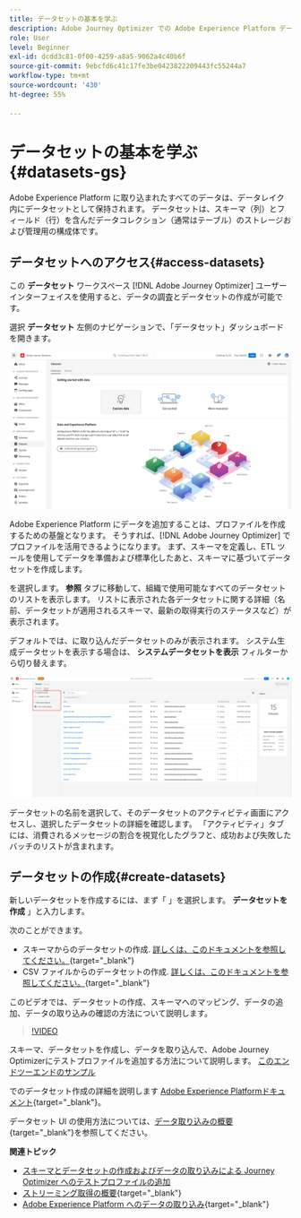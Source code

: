 ```yaml
---
title: データセットの基本を学ぶ
description: Adobe Journey Optimizer での Adobe Experience Platform データセットの使用方法を説明します
role: User
level: Beginner
exl-id: dcdd3c81-0f00-4259-a8a5-9062a4c40b6f
source-git-commit: 9ebcfd6c41c17fe3be0423822209443fc55244a7
workflow-type: tm+mt
source-wordcount: '430'
ht-degree: 55%

---
```


# データセットの基本を学ぶ {#datasets-gs}

Adobe Experience Platform に取り込まれたすべてのデータは、データレイク内にデータセットとして保持されます。 データセットは、スキーマ（列）とフィールド（行）を含んだデータコレクション（通常はテーブル）のストレージおよび管理用の構成体です。

## データセットへのアクセス{#access-datasets}

この **データセット** ワークスペース [!DNL Adobe Journey Optimizer] ユーザーインターフェイスを使用すると、データの調査とデータセットの作成が可能です。

選択 **データセット** 左側のナビゲーションで、「データセット」ダッシュボードを開きます。

![](assets/datasets-home.png)

Adobe Experience Platform にデータを追加することは、プロファイルを作成するための基盤となります。 そうすれば、[!DNL Adobe Journey Optimizer] でプロファイルを活用できるようになります。 まず、スキーマを定義し、ETL ツールを使用してデータを準備および標準化したあと、スキーマに基づいてデータセットを作成します。

を選択します。 **参照** タブに移動して、組織で使用可能なすべてのデータセットのリストを表示します。 リストに表示された各データセットに関する詳細（名前、データセットが適用されるスキーマ、最新の取得実行のステータスなど）が表示されます。

デフォルトでは、に取り込んだデータセットのみが表示されます。 システム生成データセットを表示する場合は、 **システムデータセットを表示** フィルターから切り替えます。

![](assets/ajo-system-datasets.png)

データセットの名前を選択して、そのデータセットのアクティビティ画面にアクセスし、選択したデータセットの詳細を確認します。 「アクティビティ」タブには、消費されるメッセージの割合を視覚化したグラフと、成功および失敗したバッチのリストが含まれます。

## データセットの作成{#create-datasets}

新しいデータセットを作成するには、まず「 」を選択します。 **データセットを作成** 」と入力します。

次のことができます。

* スキーマからのデータセットの作成. [詳しくは、このドキュメントを参照してください。](https://experienceleague.adobe.com/docs/experience-platform/catalog/datasets/user-guide.html?lang=en#schema){target=&quot;_blank&quot;}
* CSV ファイルからのデータセットの作成. [詳しくは、このドキュメントを参照してください。](https://experienceleague.adobe.com/docs/experience-platform/ingestion/tutorials/map-a-csv-file.html?lang=ja){target=&quot;_blank&quot;}


このビデオでは、データセットの作成、スキーマへのマッピング、データの追加、データの取り込みの確認の方法について説明します。

>[!VIDEO](https://video.tv.adobe.com/v/334293?quality=12)


スキーマ、データセットを作成し、データを取り込んで、Adobe Journey Optimizerにテストプロファイルを追加する方法について説明します。 [このエンドツーエンドのサンプル](../segment/creating-test-profiles.md)

でのデータセット作成の詳細を説明します [Adobe Experience Platformドキュメント](https://experienceleague.adobe.com/docs/experience-platform/catalog/datasets/user-guide.html?lang=ja){target=&quot;_blank&quot;}。

データセット UI の使用方法については、[データ取り込みの概要](https://experienceleague.adobe.com/docs/experience-platform/ingestion/home.html?lang=ja){target=&quot;_blank&quot;}を参照してください。


**関連トピック**

* [スキーマとデータセットの作成およびデータの取り込みによる Journey Optimizer へのテストプロファイルの追加](../segment/creating-test-profiles.md)
* [ストリーミング取得の概要](https://experienceleague.adobe.com/docs/experience-platform/ingestion/streaming/overview.html?lang=ja){target=&quot;_blank&quot;}
* [Adobe Experience Platform へのデータの取り込み](https://experienceleague.adobe.com/docs/experience-platform/ingestion/tutorials/ingest-batch-data.html?lang=ja){target=&quot;_blank&quot;}
